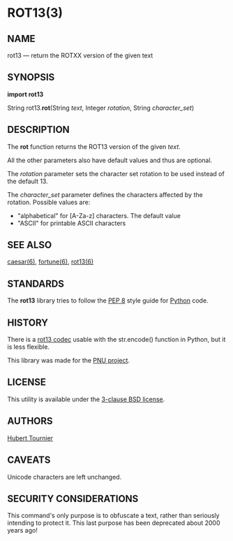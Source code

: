 # ROT13(3)

## NAME
rot13 — return the ROTXX version of the given text

## SYNOPSIS
**import rot13**

String rot13.**rot**(String *text*, Integer *rotation*, String *character_set*)

## DESCRIPTION
The **rot** function returns the ROT13 version of the given *text*.

All the other parameters also have default values and thus are optional.

The *rotation* parameter sets the character set rotation to be used instead of the default 13.

The *character_set* parameter defines the characters affected by the rotation.
Possible values are:
* "alphabetical" for [A-Za-z] characters. The default value
* "ASCII" for printable ASCII characters

## SEE ALSO
[caesar(6)](https://www.freebsd.org/cgi/man.cgi?query=caesar),
[fortune(6)](https://github.com/HubTou/fortune/blob/main/README.md),
[rot13(6)](https://github.com/HubTou/rot13/blob/main/ROT13.6.md)

## STANDARDS
The **rot13** library tries to follow the [PEP 8](https://www.python.org/dev/peps/pep-0008/) style guide for [Python](https://www.python.org/) code.

## HISTORY
There is a [rot13 codec](https://docs.python.org/3/library/codecs.html?highlight=rot13) usable with the str.encode() function in Python, but it is less flexible.

This library was made for the [PNU project](https://github.com/HubTou/PNU).

## LICENSE
This utility is available under the [3-clause BSD license](https://opensource.org/licenses/BSD-3-Clause).

## AUTHORS
[Hubert Tournier](https://github.com/HubTou)

## CAVEATS
Unicode characters are left unchanged.

## SECURITY CONSIDERATIONS
This command's only purpose is to obfuscate a text, rather than seriously intending to protect it.
This last purpose has been deprecated about 2000 years ago!

